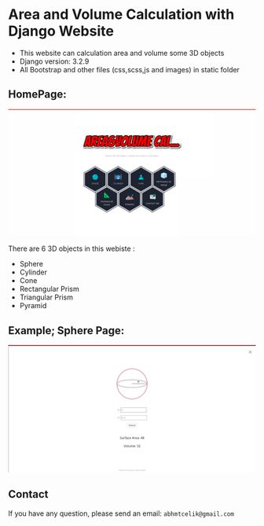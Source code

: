 # Area and Volume Calculation with Django Website

- This website can calculation area and volume some 3D objects
- Django version: 3.2.9
- All Bootstrap and other files (css,scss,js and images) in static folder

## HomePage:
![home](./static/img/screenshot-for-md.png)

There are 6 3D objects in this webiste :
- Sphere
- Cylinder
- Cone
- Rectangular Prism
- Triangular Prism
- Pyramid

## Example; Sphere Page:
![home](./static/img/screenshot-for-md2.png)



## Contact
If you have any question, please send an email: ```abhmtcelik@gmail.com```
